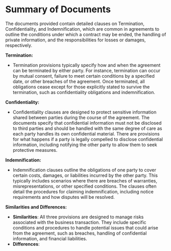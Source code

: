 # Summary of Documents

The documents provided contain detailed clauses on Termination, Confidentiality, and Indemnification, which are common in agreements to outline the conditions under which a contract may be ended, the handling of private information, and the responsibilities for losses or damages, respectively.

**Termination:**
- Termination provisions typically specify how and when the agreement can be terminated by either party. For instance, termination can occur by mutual consent, failure to meet certain conditions by a specified date, or other breaches of the agreement. Once terminated, all obligations cease except for those explicitly stated to survive the termination, such as confidentiality obligations and indemnification.

**Confidentiality:**
- Confidentiality clauses are designed to protect sensitive information shared between parties during the course of the agreement. The documents specify that confidential information must not be disclosed to third parties and should be handled with the same degree of care as each party handles its own confidential material. There are provisions for what happens if a party is legally compelled to disclose confidential information, including notifying the other party to allow them to seek protective measures.

**Indemnification:**
- Indemnification clauses outline the obligations of one party to cover certain costs, damages, or liabilities incurred by the other party. This typically includes scenarios where there are breaches of warranties, misrepresentations, or other specified conditions. The clauses often detail the procedures for claiming indemnification, including notice requirements and how disputes will be resolved.

**Similarities and Differences:**
- **Similarities**: All three provisions are designed to manage risks associated with the business transaction. They include specific conditions and procedures to handle potential issues that could arise from the agreement, such as breaches, handling of confidential information, and financial liabilities.
- **Differences**:
